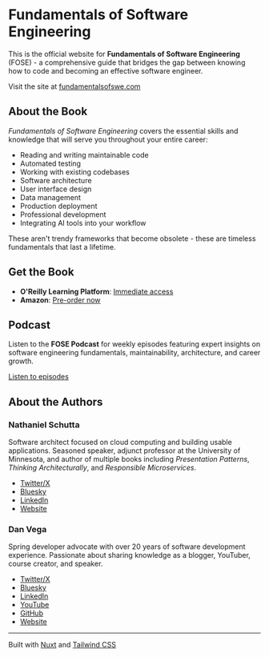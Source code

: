 # Fundamentals of Software Engineering

This is the official website for **Fundamentals of Software Engineering** (FOSE) - a comprehensive guide that bridges the gap between knowing how to code and becoming an effective software engineer.

Visit the site at [fundamentalsofswe.com](https://fundamentalsofswe.com)

## About the Book

*Fundamentals of Software Engineering* covers the essential skills and knowledge that will serve you throughout your entire career:

- Reading and writing maintainable code
- Automated testing
- Working with existing codebases
- Software architecture
- User interface design
- Data management
- Production deployment
- Professional development
- Integrating AI tools into your workflow

These aren't trendy frameworks that become obsolete - these are timeless fundamentals that last a lifetime.

## Get the Book

- **O'Reilly Learning Platform**: [Immediate access](https://learning.oreilly.com/library/view/fundamentals-of-software/9781098143220/)
- **Amazon**: [Pre-order now](https://www.amazon.com/Fundamentals-Software-Engineering-Coder-Engineer/dp/109814323X/)

## Podcast

Listen to the **FOSE Podcast** for weekly episodes featuring expert insights on software engineering fundamentals, maintainability, architecture, and career growth.

[Listen to episodes](https://fundamentalsofswe.com/podcast)

## About the Authors

### Nathaniel Schutta
Software architect focused on cloud computing and building usable applications. Seasoned speaker, adjunct professor at the University of Minnesota, and author of multiple books including *Presentation Patterns*, *Thinking Architecturally*, and *Responsible Microservices*.

- [Twitter/X](https://twitter.com/ntschutta)
- [Bluesky](https://bsky.app/profile/nts.bsky.social)
- [LinkedIn](https://www.linkedin.com/in/ntschutta)
- [Website](https://ntschutta.io)

### Dan Vega
Spring developer advocate with over 20 years of software development experience. Passionate about sharing knowledge as a blogger, YouTuber, course creator, and speaker.

- [Twitter/X](https://twitter.com/therealdanvega)
- [Bluesky](https://bsky.app/profile/danvega.dev)
- [LinkedIn](https://www.linkedin.com/in/danvega)
- [YouTube](https://www.youtube.com/@DanVega)
- [GitHub](https://github.com/danvega)
- [Website](https://www.danvega.dev)

---

Built with [Nuxt](https://nuxt.com) and [Tailwind CSS](https://tailwindcss.com)
